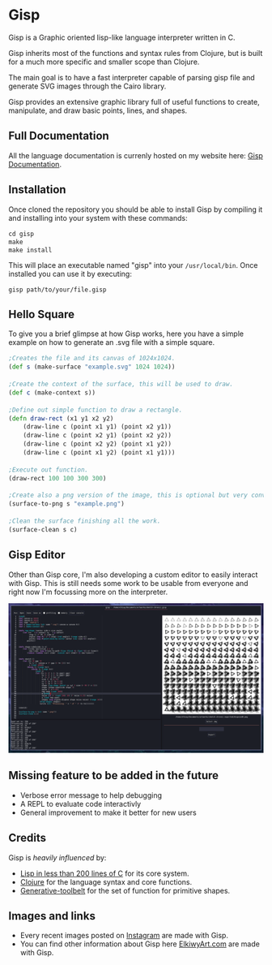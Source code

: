 # Gisp
Gisp is a Graphic oriented lisp-like language interpreter written in C.

Gisp inherits most of the functions and syntax rules from Clojure, but
is built for a much more specific and smaller scope than Clojure.

The main goal is to have a fast interpreter capable of parsing gisp
file and generate SVG images through the Cairo library.

Gisp provides an extensive graphic library full of useful
functions to create, manipulate, and draw basic points, lines, and shapes.

## Full Documentation
All the language documentation is currenly hosted on my website here: [Gisp Documentation](https://elkiwyart.com/site/gisp_documentation.html).

## Installation
Once cloned the repository you should be able to install Gisp by compiling it and installing into your system with these commands:
```
cd gisp
make
make install
```
This will place an executable named "gisp" into your `/usr/local/bin`.
Once installed you can use it by executing:
```
gisp path/to/your/file.gisp
```

## Hello Square
To give you a brief glimpse at how Gisp works, here you have a simple
example on how to generate an .svg file with a simple square.

```clojure
;Creates the file and its canvas of 1024x1024.
(def s (make-surface "example.svg" 1024 1024))

;Create the context of the surface, this will be used to draw.
(def c (make-context s))

;Define out simple function to draw a rectangle.
(defn draw-rect (x1 y1 x2 y2)
	(draw-line c (point x1 y1) (point x2 y1))
	(draw-line c (point x2 y1) (point x2 y2))
	(draw-line c (point x2 y2) (point x1 y2))
	(draw-line c (point x1 y2) (point x1 y1)))

;Execute out function.
(draw-rect 100 100 300 300)

;Create also a png version of the image, this is optional but very convenient.
(surface-to-png s "example.png")

;Clean the surface finishing all the work.
(surface-clean s c)
```


## Gisp Editor
Other than Gisp core, I'm also developing a custom editor to easily
interact with Gisp. This is still needs some work to be usable from
everyone and right now I'm focussing more on the interpreter.

![GispEditor](/images/GispEditor.png)

## Missing feature to be added in the future
 - Verbose error message to help debugging
 - A REPL to evaluate code interactivly
 - General improvement to make it better for new users

## Credits
Gisp is *heavily influenced* by:
 - [Lisp in less than 200 lines of C](https://carld.github.io/2017/06/20/lisp-in-less-than-200-lines-of-c.html) for its core system.
 - [Clojure](https://clojure.org) for the language syntax and core functions.
 - [Generative-toolbelt](https://github.com/elkiwy/generative-toolbelt) for the set of function for primitive shapes.
   
## Images and links
 - Every recent images posted on [Instagram](https://instagram.com/elkiwy) are made with Gisp.
 - You can find other information about Gisp here [ElkiwyArt.com](https://elkiwyart.com/site/gisp.html) are made with Gisp.

